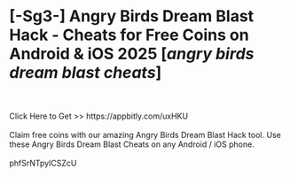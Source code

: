 # [-Sg3-] Angry Birds Dream Blast Hack - Cheats for Free Coins on Android & iOS 2025 [*angry birds dream blast cheats*]
<br>
<br>Click Here to Get >> https://appbitly.com/uxHKU

<br>
<br>Claim free coins with our amazing Angry Birds Dream Blast Hack tool. Use these Angry Birds Dream Blast Cheats on any Android / iOS phone.
<br>
<br>phfSrNTpylCSZcU

